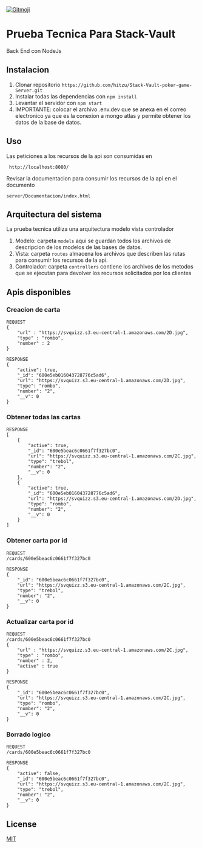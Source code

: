 <a href="https://gitmoji.dev">
  <img src="https://img.shields.io/badge/gitmoji-%20😜%20😍-FFDD67.svg?style=flat-square" alt="Gitmoji">
</a>

# Prueba Tecnica Para Stack-Vault

Back End con NodeJs

## Instalacion

1. Clonar repositorio ` https://github.com/hitzu/Stack-Vault-poker-game-Server.git `
2. Instalar todas las dependencias con ` npm install `
3. Levantar el servidor con ` npm start `
4. IMPORTANTE: colocar el archivo .env.dev que se anexa en el correo electronico ya que es la conexion a mongo atlas y permite obtener los datos de la base de datos.

## Uso

Las peticiones a los recursos de la api son consumidas en 

`  http://localhost:8080/ `

Revisar la documentacion para consumir los recursos de la api en el documento 

` server/Documentacion/index.html  `

## Arquitectura del sistema

La prueba tecnica utiliza una arquitectura modelo vista controlador 

1. Modelo: carpeta ` models ` aqui se guardan todos los archivos de descripcion de los modelos de las bases de datos.
2. Vista: carpeta ` routes ` almacena los archivos que describen las rutas para consumir los recursos de la api.
3. Controlador: carpeta ` controllers ` contiene los archivos de los metodos que se ejecutan para devolver los recursos solicitados por los clientes

## Apis disponibles

### Creacion de carta

``` POST /cards
REQUEST
{
    "url" : "https://svquizz.s3.eu-central-1.amazonaws.com/2D.jpg",
    "type" : "rombo",
    "number" : 2 
} 

RESPONSE
{
    "active": true,
    "_id": "600e5eb016043728776c5ad6",
    "url": "https://svquizz.s3.eu-central-1.amazonaws.com/2D.jpg",
    "type": "rombo",
    "number": "2",
    "__v": 0
}

```
### Obtener todas las cartas

``` GET /cards
RESPONSE
[
    {
        "active": true,
        "_id": "600e5beac6c0661f7f327bc0",
        "url": "https://svquizz.s3.eu-central-1.amazonaws.com/2C.jpg",
        "type": "trebol",
        "number": "2",
        "__v": 0
    },
    {
        "active": true,
        "_id": "600e5eb016043728776c5ad6",
        "url": "https://svquizz.s3.eu-central-1.amazonaws.com/2D.jpg",
        "type": "rombo",
        "number": "2",
        "__v": 0
    }
]
```

### Obtener carta por id
``` GET /cards/:idCard
REQUEST 
/cards/600e5beac6c0661f7f327bc0

RESPONSE
{
    "_id": "600e5beac6c0661f7f327bc0",
    "url": "https://svquizz.s3.eu-central-1.amazonaws.com/2C.jpg",
    "type": "trebol",
    "number": "2",
    "__v": 0
}
```

### Actualizar carta por id
``` Put /cards/:idCard
REQUEST 
/cards/600e5beac6c0661f7f327bc0
{
    "url" : "https://svquizz.s3.eu-central-1.amazonaws.com/2C.jpg",
    "type" : "rombo",
    "number" : 2,
    "active" : true
}

RESPONSE
{
    "_id": "600e5beac6c0661f7f327bc0",
    "url": "https://svquizz.s3.eu-central-1.amazonaws.com/2C.jpg",
    "type": "rombo",
    "number": "2",
    "__v": 0
}
```

### Borrado logico
``` Delete /cards/:idCard
REQUEST 
/cards/600e5beac6c0661f7f327bc0

RESPONSE
{
    "active": false,
    "_id": "600e5beac6c0661f7f327bc0",
    "url": "https://svquizz.s3.eu-central-1.amazonaws.com/2C.jpg",
    "type": "trebol",
    "number": "2",
    "__v": 0
}
```
## License
[MIT](https://choosealicense.com/licenses/mit/)
